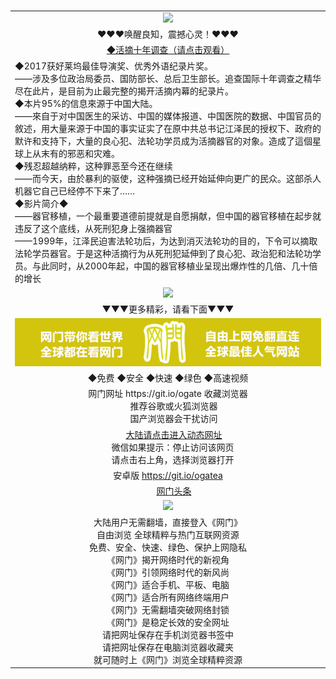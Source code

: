 <table>
  <tr>
    <td align=center><img src="https://raw.githubusercontent.com/wnel2017/ku/master/10%E5%B9%B4.png" /></td>
  </tr>
  <tr> 
   <td align=center>
       ❤❤❤唤醒良知，震撼心灵！❤❤❤<br/>
  </tr>
  <tr>
      <td align=center>
 <a href="https://s3.ap-south-1.amazonaws.com/ogatem/oGate.htm?c816779&from=wnel">◆活摘十年调查（请点击观看）</a> <br/>
   </tr>
  <tr>
  <td align=left>
◆2017获好莱坞最佳导演奖、优秀外语纪录片奖。<br/>
——涉及多位政治局委员、国防部长、总后卫生部长。追查国际十年调查之精华尽在此片，是目前为止最完整的揭开活摘内幕的纪录片。<br/>
◆本片95%的信息來源于中国大陆。<br/>
——來自于对中国医生的采访、中国的媒体报道、中国医院的数据、中国官员的敘述，用大量来源于中国的事实证实了在原中共总书记江泽民的授权下、政府的默许和支持下，大量的良心犯、法轮功学员成为活摘器官的对象。造成了這個星球上从末有的邪恶和灾难。<br/>
◆残忍超越纳粹，这种罪恶至今还在继续<br/>
——而今天，由於暴利的驱使，这种强摘已经开始延伸向更广的民众。这部杀人机器它自己已经停不下来了……<br/>
◆影片简介◆<br/>
——器官移植，一个最重要道德前提就是自愿捐献，但中国的器官移植在起步就违反了这个底线，从死刑犯身上强摘器官<br/>
——1999年，江泽民迫害法轮功后，为达到消灭法轮功的目的，下令可以摘取法轮学员器官。于是这种活摘行为从死刑犯延伸到了良心犯、政治犯和法轮功学员。与此同时，从2000年起，中国的器官移植业呈现出爆炸性的几倍、几十倍的增长<br/>
  </tr>
  <tr>
    <td align=center><img src="https://raw.githubusercontent.com/wnel2017/ku/master/10%E5%B9%B4.JPG" /></td>
   </tr>
  <tr>
  <tr><td align=center>▼▼▼更多精彩，请看下面▼▼▼<br/>
  </tr>
  <tr>
    <td align=center><img src="https://raw.githubusercontent.com/wnel2017/ku/master/ogate3.jpg" /></td>
  </tr>
  <tr>
   <td align=center>◆免费  ◆安全  ◆快速  ◆绿色  ◆高速视频<br/>
       </td>
  </tr>
  <tr>
   <td align=center>网门网址 https://git.io/ogate 收藏浏览器<br/>
      推荐谷歌或火狐浏览器<br/>
      国产浏览器会干扰访问<br/>
    </td>
  </tr>
  <tr>
    <td align=center>
      <a href="https://s3.ap-south-1.amazonaws.com/ogatem/oGate.htm?from=wnel">大陆请点击进入动态网址</a><br/>
      微信如果提示：停止访问该网页<br/>
      请点击右上角，选择浏览器打开<br/>
    </td>
  </tr>
  <tr>
      <td align=center>
      安卓版 <a href="https://raw.githubusercontent.com/ogate/up/master/ogate.apk?og">https://git.io/ogatea</a><br/>
  </tr>
  <tr>
    <td align=center>
      <a target="_blank" href="https://s3.ap-south-1.amazonaws.com/ogatem/oGate.htm?ogNews&from=wnel">网门头条</a><br/>
    </td>
  </tr>
  <tr>
    <td align=center><img src="https://cloud.githubusercontent.com/assets/11880933/15631437/70d0a74e-259d-11e6-946f-6237b4b657bd.jpg"/></td>
  </tr>
  <tr>
    <td align=center>
大陆用户无需翻墙，直接登入《网门》<br/>
自由浏览 全球精粹与热门互联网资源<br/>
免费、安全、快速、绿色、保护上网隐私<br/>
《网门》揭开网络时代的新视角<br/>
《网门》引领网络时代的新风尚<br/>
《网门》适合手机、平板、电脑<br/>
《网门》适合所有网络终端用户<br/>
《网门》无需翻墙突破网络封锁<br/>
《网门》是稳定长效的安全网址<br/>
请把网址保存在手机浏览器书签中<br/>
请把网址保存在电脑浏览器收藏夹<br/>
就可随时上《网门》浏览全球精粹资源<br/></td>
  </tr>
</table>    
